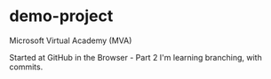 # demo-project
Microsoft Virtual Academy (MVA)

Started at GitHub in the Browser - Part 2
I'm learning branching, with commits.
